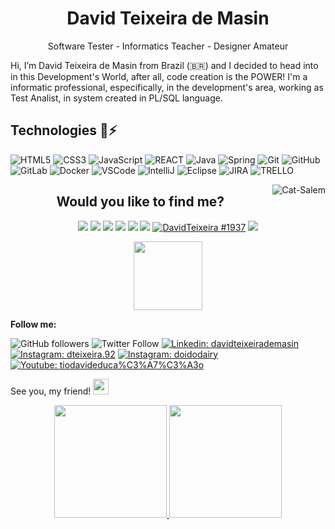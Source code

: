 <div align="center"> 
  
  <h1>
    David Teixeira de Masin
  </h1> 
  <p>
    Software Tester - Informatics Teacher - Designer Amateur
  </p>
  
  
  
</div>
 
Hi, I’m David Teixeira de Masin from Brazil (🇧🇷) and I decided to head into in this Development's World, after all, code creation is the POWER! I'm a informatic professional, especifically, in the development's area, working as Test Analist, in system created in PL/SQL language.

<h2>Technologies 🤖⚡</h2>

  ![HTML5](https://img.shields.io/badge/-HTML5-E34F26?style=flat-square&logo=html5&logoColor=white)
  ![CSS3](https://img.shields.io/badge/-CSS3-1572B6?style=flat-square&logo=css3)
  ![JavaScript](https://img.shields.io/badge/-JavaScript-black?style=flat-square&logo=javascript)
  ![REACT](https://img.shields.io/badge/React-20232A?style=flat-square&logo=react)
  ![Java](https://img.shields.io/badge/-Java-red?style=flat-square&logo=java&logoColor=white)
  ![Spring](https://img.shields.io/badge/-Spring-6DB33F?style=flat-square&logo=spring&logoColor=white)
  ![Git](https://img.shields.io/badge/-Git-black?style=flat-square&logo=git)
  ![GitHub](https://img.shields.io/badge/-GitHub-181717?style=flat-square&logo=github)
  ![GitLab](https://img.shields.io/badge/GitLab-330F63?style=flat-square&logo=gitlab)
  ![Docker](https://img.shields.io/badge/-Docker-2496ED?style=flat-square&logo=docker&logoColor=white)
  ![VSCode](https://img.shields.io/badge/-VSCode-007ACC?style=flat-square&logo=visual-studio-code&logoColor=white)
  ![IntelliJ](https://img.shields.io/badge/-IntelliJ%20IDEA-black?style=flat-square&logo=intellij-idea&logoColor=white)
  ![Eclipse](https://img.shields.io/badge/-Eclipse-2C2255?style=flat-square&logo=eclipse&logoColor=white)
  ![JIRA](https://img.shields.io/badge/-JIRA-0052CC?style=flat-square&logo=jira)
  ![TRELLO](https://img.shields.io/badge/-TRELLO-0052CC?style=flat-square&logo=trello)

  <img align="right" alt="Cat-Salem" src="https://c.tenor.com/JvArM7ZO5JIAAAAM/bavatogay-ricardo-milos.gif">


<h2 align="center">Would you like to find me?</h2>

<div align="center"> 
  
  <a href="https://codepen.io/davidtmasin/collections/" target="_blank"><img src="https://img.shields.io/badge/-Codepen-000111?style=for-the-badge&logo=codepen&logoColor=white" target="_blank"></a>
  <a href="https://linkedin.com.br/in/davidteixeirademasin" target="_blank"><img src="https://img.shields.io/badge/-LinkedIn-%230077B5?style=for-the-badge&logo=linkedin&logoColor=white" target="_blank"></a>
  <a href = "mailto:davidteixeira.info@gmail.com"><img src="https://img.shields.io/badge/-Gmail-db4a39?style=for-the-badge&logo=gmail&logoColor=white" target="_blank"></a>
  <a href="https://instagram.com/dteixeira.92" target="_blank"><img src="https://img.shields.io/badge/-Instagram-%23E4405F?style=for-the-badge&logo=instagram&logoColor=white" target="_blank"></a>
 	<a href="https://www.twitter.com/davidtmasin" target="_blank"><img src="https://img.shields.io/badge/Twitter-1DA1F2?style=for-the-badge&logo=twitter&logoColor=white" target="_blank"></a>
  <a href="https://www.youtube.com/c/tiodavideduca%C3%A7%C3%A3o" target="_blank"><img src="https://img.shields.io/badge/YouTube-FF0000?style=for-the-badge&logo=youtube&logoColor=white" target="_blank"></a>
  <a href="#" target="_blank"><img src="https://img.shields.io/badge/Discord-7289DA?style=for-the-badge&logo=discord&logoColor=white" title="DavidTeixeira #1937" target="_blank"></a>
   <a href="https://api.whatsapp.com/send?phone=5585989647993&text=Ol%C3%A1%2C%20David.%20Encontrei%20o%20seu%20contato%20atrav%C3%A9s%20do%20GitHub." target="_blank"><img src="https://img.shields.io/badge/WhatsApp-25D366?style=for-the-badge&logo=whatsapp&logoColor=white" target="_blank"></a>
  
  

  [<img src="https://media.giphy.com/media/fCFjr9NimeUjN2f1mu/giphy.gif" width="110px">](https://davidtmasin-portfoliodigital.vercel.app/) 
  
</div>


<strong>Follow me:</strong>

![GitHub followers](https://img.shields.io/github/followers/davidtmasin?style=social)
![Twitter Follow](https://img.shields.io/twitter/follow/davidtmasin?style=social)
[![Linkedin: davidteixeirademasin](https://img.shields.io/badge/-Linkedin-blue?style=flat-square&logo=Linkedin&logoColor=white&link=https://www.linkedin.com/in/davidteixeirademasin/)](https://www.linkedin.com/in/davidteixeirademasin/)
[![Instagram: dteixeira.92](https://img.shields.io/badge/-Instagram-517fa4?style=flat-square&logo=Instagram&logoColor=white&link=https://www.instagram.com/dteixeira.92/)](https://www.instagram.com/dteixeira.92/)
[![Instagram: doidodairy](https://img.shields.io/badge/-Instagram-dd4b39?style=flat-square&logo=Instagram&logoColor=white&link=https://www.instagram.com/doidodairy/)](https://www.instagram.com/doidodairy/)
[![Youtube: tiodavideduca%C3%A7%C3%A3o](https://img.shields.io/badge/-Youtube-red?style=flat-square&logo=Youtube&logoColor=white&link=https://www.youtube.com/channel/tiodavideduca%C3%A7%C3%A3o)](https://www.youtube.com/channel/tiodavideduca%C3%A7%C3%A3o)

See you, my friend! <img src="https://media.giphy.com/media/hvRJCLFzcasrR4ia7z/giphy.gif" width="25px">


<div align="center">
  <a href="https://github.com/davidtmasin" target="_blank">

  <img height="180em" src="https://github-readme-stats.vercel.app/api?username=davidtmasin&show_icons=true&theme=dracula&include_all_commits=true&count_private=true"/>
  <img height="180em" src="https://github-readme-stats.vercel.app/api/top-langs/?username=davidtmasin&layout=compact&langs_count=7&theme=dracula"/>

  </a>
</div>


